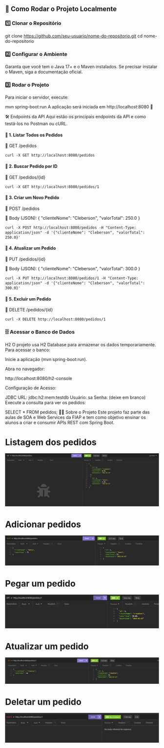 ## 🚀 **Como Rodar o Projeto Localmente**
### **1️⃣ Clonar o Repositório**

git clone https://github.com/seu-usuario/nome-do-repositorio.git
cd nome-do-repositorio

### **2️⃣ Configurar o Ambiente**
Garanta que você tem o Java 17+ e o Maven instalados.
Se precisar instalar o Maven, siga a documentação oficial.

### **3️⃣ Rodar o Projeto**
Para iniciar o servidor, execute:

mvn spring-boot:run
A aplicação será iniciada em http://localhost:8080 🚀

🛠️ Endpoints da API
Aqui estão os principais endpoints da API e como testá-los no Postman ou cURL.

#### 🔹 1. Listar Todos os Pedidos

📌 GET /pedidos

    curl -X GET http://localhost:8080/pedidos

#### 🔹 2. Buscar Pedido por ID
📌 GET /pedidos/{id}

    curl -X GET http://localhost:8080/pedidos/1

#### 🔹 3. Criar um Novo Pedido
📌 POST /pedidos

📌 Body (JSON): { "clienteNome": "Cleberson", "valorTotal": 250.0 }

    curl -X POST http://localhost:8080/pedidos -H "Content-Type: application/json" -d '{"clienteNome": "Cleberson", "valorTotal": 250.0}'

#### 🔹 4. Atualizar um Pedido
📌 PUT /pedidos/{id}

📌 Body (JSON): { "clienteNome": "Cleberson", "valorTotal": 300.0 }

    curl -X PUT http://localhost:8080/pedidos/1 -H "Content-Type: application/json" -d '{"clienteNome": "Cleberson", "valorTotal": 300.0}'

#### 🔹 5. Excluir um Pedido
📌 DELETE /pedidos/{id}

    curl -X DELETE http://localhost:8080/pedidos/1

### **🗄️ Acessar o Banco de Dados**
H2 O projeto usa H2 Database para armazenar os dados temporariamente. Para acessar o banco:

Inicie a aplicação (mvn spring-boot:run).

Abra no navegador:

http://localhost:8080/h2-console

Configuração de Acesso:

JDBC URL: jdbc:h2:mem:testdb Usuário: sa Senha: (deixe em branco) Execute a consulta para ver os pedidos:

SELECT * FROM pedidos; 👨‍🏫 Sobre o Projeto Este projeto faz parte das aulas de SOA e Web Services da FIAP e tem como objetivo ensinar os alunos a criar e consumir APIs REST com Spring Boot.

# Listagem dos pedidos 

![Listagem dos Pedidos](img/list.png)

# Adicionar pedidos

![Adicionar Pedidos](img/add.png)

# Pegar um pedido

![Pegar 1 Pedidos](img/get1.png)

# Atualizar um pedido

![Atualizar 1 pedido](img/update.png)

# Deletar um pedido

![Deletar 1 pedido](img/delete.png)
 
